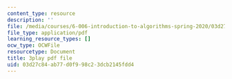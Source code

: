 ```yaml
---
content_type: resource
description: ''
file: /media/courses/6-006-introduction-to-algorithms-spring-2020/03d27c84ab77d0f998c23dcb2145fdd4_WO6vQJ6Rhm8.pdf
file_type: application/pdf
learning_resource_types: []
ocw_type: OCWFile
resourcetype: Document
title: 3play pdf file
uid: 03d27c84-ab77-d0f9-98c2-3dcb2145fdd4
---
```

